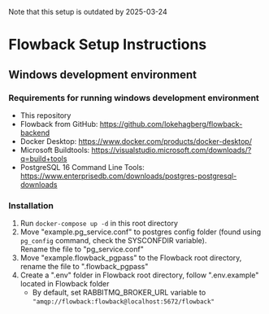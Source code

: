 Note that this setup is outdated by 2025-03-24

# Flowback Setup Instructions
## Windows development environment

### Requirements for running windows development environment
- This repository
- Flowback from GitHub: https://github.com/lokehagberg/flowback-backend
- Docker Desktop: https://www.docker.com/products/docker-desktop/
- Microsoft Buildtools: https://visualstudio.microsoft.com/downloads/?q=build+tools
- PostgreSQL 16 Command Line Tools: https://www.enterprisedb.com/downloads/postgres-postgresql-downloads

### Installation
1) Run `docker-compose up -d` in this root directory
2) Move "example.pg_service.conf" to postgres config folder (found using `pg_config` command, check the SYSCONFDIR variable).\
Rename the file to "pg_service.conf"
3) Move "example.flowback_pgpass" to the Flowback root directory, rename the file to ".flowback_pgpass"
4) Create a ".env" folder in Flowback root directory, follow ".env.example" located in Flowback folder
    - By default, set RABBITMQ_BROKER_URL variable to `"amqp://flowback:flowback@localhost:5672/flowback"`

 
